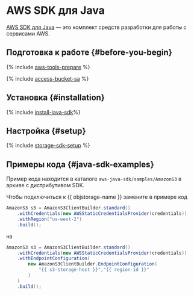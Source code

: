 # AWS SDK для Java


[AWS SDK для Java](https://aws.amazon.com/ru/sdk-for-java/) — это комплект средств разработки для работы с сервисами AWS.

## Подготовка к работе {#before-you-begin}

{% include [aws-tools-prepare](../../_includes/aws-tools/aws-tools-prepare.md) %}

{% include [access-bucket-sa](../../_includes/storage/access-bucket-sa.md) %}

## Установка {#installation}

{% include [install-java-sdk](../../_includes/aws-tools/install-java-sdk.md)%}

## Настройка {#setup}

{% include [storage-sdk-setup](../_includes_service/storage-sdk-setup-storage-url.md) %}


## Примеры кода {#java-sdk-examples}

Пример кода находится в каталоге `aws-java-sdk/samples/AmazonS3` в архиве с дистрибутивом SDK.

Чтобы подключиться к {{ objstorage-name }} замените в примере код

```java
AmazonS3 s3 = AmazonS3ClientBuilder.standard()
    .withCredentials(new AWSStaticCredentialsProvider(credentials))
    .withRegion("us-west-2")
    .build();
```

на

```java
AmazonS3 s3 = AmazonS3ClientBuilder.standard()
    .withCredentials(new AWSStaticCredentialsProvider(credentials))
    .withEndpointConfiguration(
        new AmazonS3ClientBuilder.EndpointConfiguration(
            "{{ s3-storage-host }}","{{ region-id }}"
        )
    )
    .build();
```

